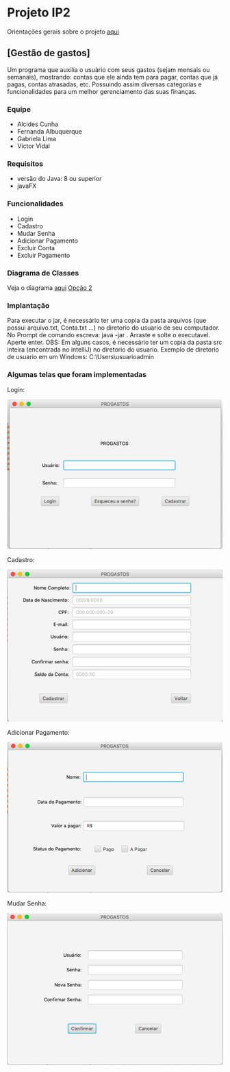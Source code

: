 # Projeto IP2 
Orientações gerais sobre o projeto [aqui](https://gdoc.pub/doc/e/2PACX-1vTp3jQlWSshEoyxzSCdPBIh0NbkKV8w9eu6ZIzqbpHJPTTOuyXvb4j2gX90BvZh5tgWqE2eOPyraJIj)

## [Gestão de gastos]
Um programa que auxilia o usuário com seus gastos (sejam mensais ou semanais), mostrando: contas que ele ainda tem para pagar, contas que já pagas, contas atrasadas, etc. Possuindo assim diversas categorias e funcionalidades para um melhor gerenciamento das suas finanças.

### Equipe
- Alcides Cunha
- Fernanda Albuquerque
- Gabriela Lima
- Victor Vidal

### Requisitos
- versão do Java: 8 ou superior
- javaFX

### Funcionalidades
- Login
- Cadastro
- Mudar Senha
- Adicionar Pagamento
- Excluir Conta
- Excluir Pagamento

### Diagrama de Classes
Veja o diagrama [aqui](https://drive.google.com/open?id=1nYKXyGROEK1R7LwuO4a2d_JQd2xsMaus)
[Opção 2](https://drive.google.com/open?id=1wIP0frvMp9PCvuDHprteSQIlWs_Gsh1d)

### Implantação
Para executar o jar, é necessário ter uma copia da pasta arquivos (que possui arquivo.txt, Conta.txt ...) no diretorio do usuario de seu computador. No Prompt de comando escreva: java -jar . Arraste e solte o executavel. Aperte enter.
OBS: Em alguns casos, é necessário ter um copia da pasta src inteira (encontrada no intelliJ) no diretorio do usuario. Exemplo de diretorio de usuario em um Windows: C:\Users\usuarioadmin

### Algumas telas que foram implementadas

Login:
<p align="center"><img src="https://github.com/ufrpe-bcc-ip2-20182/projeto-2va-polido-refinado-magic/blob/master/src/Images/Login.png"></p>
Cadastro:
<p align="center"><img src="https://github.com/ufrpe-bcc-ip2-20182/projeto-2va-polido-refinado-magic/blob/master/src/Images/Cadastro.png"></p>
Adicionar Pagamento:
<p align="center"><img src="https://github.com/ufrpe-bcc-ip2-20182/projeto-2va-polido-refinado-magic/blob/master/src/Images/AdicionarPagamento.png"></p>
Mudar Senha:
<p align="center"><img src="https://github.com/ufrpe-bcc-ip2-20182/projeto-2va-polido-refinado-magic/blob/master/src/Images/MudarSenha.png"></p>
